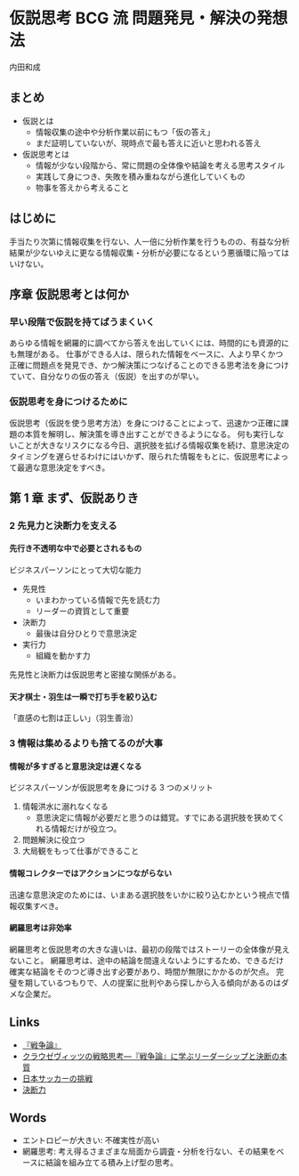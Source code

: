 # 仮説思考 BCG 流 問題発見・解決の発想法
内田和成

## まとめ
- 仮説とは
    - 情報収集の途中や分析作業以前にもつ「仮の答え」
    - まだ証明していないが、現時点で最も答えに近いと思われる答え
- 仮説思考とは
    - 情報が少ない段階から、常に問題の全体像や結論を考える思考スタイル
    - 実践して身につき、失敗を積み重ねながら進化していくもの
    - 物事を答えから考えること

## はじめに
手当たり次第に情報収集を行ない、人一倍に分析作業を行うものの、有益な分析結果が少ないゆえに更なる情報収集・分析が必要になるという悪循環に陥ってはいけない。

## 序章 仮説思考とは何か
### 早い段階で仮説を持てばうまくいく
あらゆる情報を網羅的に調べてから答えを出していくには、時間的にも資源的にも無理がある。
仕事ができる人は、限られた情報をベースに、人より早くかつ正確に問題点を発見でき、かつ解決策につなげることのできる思考法を身につけていて、自分なりの仮の答え（仮説）を出すのが早い。

### 仮説思考を身につけるために
仮説思考（仮説を使う思考方法）を身につけることによって、迅速かつ正確に課題の本質を解明し、解決策を導き出すことができるようになる。
何も実行しないことが大きなリスクになる今日、選択肢を拡げる情報収集を続け、意思決定のタイミングを遅らせるわけにはいかず、限られた情報をもとに、仮説思考によって最適な意思決定をすべき。

## 第 1 章 まず、仮説ありき
### 2 先見力と決断力を支える
#### 先行き不透明な中で必要とされるもの
ビジネスパーソンにとって大切な能力
- 先見性
    - いまわかっている情報で先を読む力
    - リーダーの資質として重要
- 決断力
    - 最後は自分ひとりで意思決定
- 実行力
    - 組織を動かす力

先見性と決断力は仮説思考と密接な関係がある。

#### 天才棋士・羽生は一瞬で打ち手を絞り込む
「直感の七割は正しい」（羽生善治）

### 3 情報は集めるよりも捨てるのが大事
#### 情報が多すぎると意思決定は遅くなる
ビジネスパーソンが仮説思考を身につける 3 つのメリット
1. 情報洪水に溺れなくなる
    - 意思決定に情報が必要だと思うのは錯覚。すでにある選択肢を狭めてくれる情報だけが役立つ。
1. 問題解決に役立つ
1. 大局観をもって仕事ができること

#### 情報コレクターではアクションにつながらない
迅速な意思決定のためには、いまある選択肢をいかに絞り込むかという視点で情報収集すべき。

#### 網羅思考は非効率
網羅思考と仮説思考の大きな違いは、最初の段階ではストーリーの全体像が見えないこと。
網羅思考は、途中の結論を間違えないようにするため、できるだけ確実な結論をそのつど導き出す必要があり、時間が無限にかかるのが欠点。
完璧を期しているつもりで、人の提案に批判やあら探しから入る傾向があるのはダメな企業だ。

## Links
- [『戦争論』](https://www.amazon.co.jp/%E6%88%A6%E4%BA%89%E8%AB%96%E3%80%88%E4%B8%8A%E3%80%89-%E4%B8%AD%E5%85%AC%E6%96%87%E5%BA%AB-%E3%82%AB%E3%83%BC%E3%83%AB%E3%83%BB%E3%83%95%E3%82%A9%E3%83%B3-%E3%82%AF%E3%83%A9%E3%82%A6%E3%82%BC%E3%83%B4%E3%82%A3%E3%83%83%E3%83%84/dp/4122039398)
- [クラウゼヴィッツの戦略思考―『戦争論』に学ぶリーダーシップと決断の本質](https://www.amazon.co.jp/%E3%82%AF%E3%83%A9%E3%82%A6%E3%82%BC%E3%83%B4%E3%82%A3%E3%83%83%E3%83%84%E3%81%AE%E6%88%A6%E7%95%A5%E6%80%9D%E8%80%83%E2%80%95%E3%80%8E%E6%88%A6%E4%BA%89%E8%AB%96%E3%80%8F%E3%81%AB%E5%AD%A6%E3%81%B6%E3%83%AA%E3%83%BC%E3%83%80%E3%83%BC%E3%82%B7%E3%83%83%E3%83%97%E3%81%A8%E6%B1%BA%E6%96%AD%E3%81%AE%E6%9C%AC%E8%B3%AA-%E3%83%86%E3%82%A3%E3%83%BC%E3%83%8F%E3%83%BB%E3%83%95%E3%82%A9%E3%83%B3-%E3%82%AE%E3%83%BC%E3%83%84%E3%82%A3%E3%83%BC/dp/4478374023)
- [日本サッカーの挑戦](https://www.amazon.co.jp/%E6%97%A5%E6%9C%AC%E3%82%B5%E3%83%83%E3%82%AB%E3%83%BC%E3%81%AE%E6%8C%91%E6%88%A6-%E3%83%8F%E3%83%B3%E3%82%B9-%E3%82%AA%E3%83%95%E3%83%88/dp/4062063638)
- [決断力](https://www.amazon.co.jp/%E6%B1%BA%E6%96%AD%E5%8A%9B-%E8%A7%92%E5%B7%9Done%E3%83%86%E3%83%BC%E3%83%9E21-%E7%BE%BD%E7%94%9F-%E5%96%84%E6%B2%BB/dp/4047100080)

## Words
- エントロピーが大きい: 不確実性が高い
- 網羅思考: 考え得るさまざまな局面から調査・分析を行ない、その結果をベースに結論を組み立てる積み上げ型の思考。
